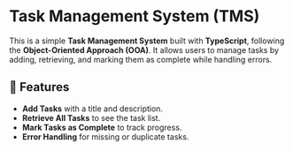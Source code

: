 # Task Management System (TMS)

This is a simple **Task Management System** built with **TypeScript**, following the **Object-Oriented Approach (OOA)**. It allows users to manage tasks by adding, retrieving, and marking them as complete while handling errors.

## 📌 Features
- **Add Tasks** with a title and description.
- **Retrieve All Tasks** to see the task list.
- **Mark Tasks as Complete** to track progress.
- **Error Handling** for missing or duplicate tasks.
